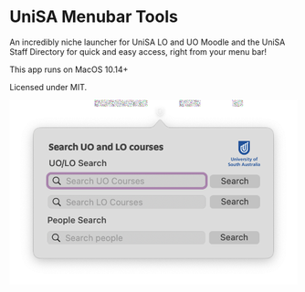 # UniSA Menubar Tools

An incredibly niche launcher for UniSA LO and UO Moodle and the UniSA Staff Directory for quick and easy access, right from your menu bar!

This app runs on MacOS 10.14+

Licensed under MIT.

![Screeenshot](https://github.com/aidancornelius/UniSA-Launcher/raw/master/Resources/Screenshot_of_UniSA_Launcher_1.1.png)